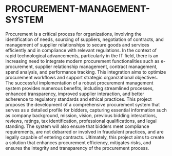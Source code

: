 # PROCUREMENT-MANAGEMENT-SYSTEM
Procurement is a critical process for organizations, involving the identification of needs, sourcing of suppliers, negotiation of contracts, and management of supplier relationships to secure goods and services efficiently and in compliance with relevant regulations. In the context of rapid technological advancements, particularly in the IT field, there is an increasing need to integrate modern procurement functionalities such as e-procurement, supplier relationship management, contract management, spend analysis, and performance tracking. This integration aims to optimize procurement workflows and support strategic organizational objectives. The successful implementation of a robust procurement management system provides numerous benefits, including streamlined processes, enhanced transparency, improved supplier interaction, and better adherence to regulatory standards and ethical practices. This project proposes the development of a comprehensive procurement system that serves as a detailed profile for bidders, capturing essential information such as company background, mission, vision, previous bidding interactions, reviews, ratings, tax identification, professional qualifications, and legal standing. The system will also ensure that bidders meet compliance requirements, are not debarred or involved in fraudulent practices, and are legally capable of entering contracts. Ultimately, this project aims to create a solution that enhances procurement efficiency, mitigates risks, and ensures the integrity and transparency of the procurement process.
